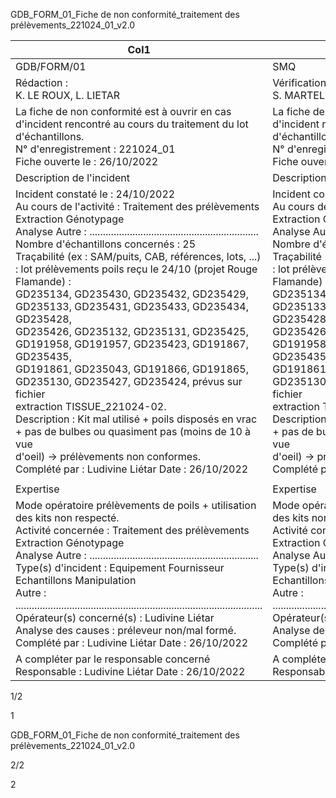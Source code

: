 GDB_FORM_01_Fiche de non conformité_traitement des prélèvements_221024_01_v2.0





|Col1|Fiche de non conformité|Version 2.0|
|---|---|---|
|GDB/FORM/01|SMQ|06/10/2022|
|Rédaction :<br>K. LE ROUX, L. LIETAR|Vérification :<br>S. MARTEL, S. MERLIN|Approbation :<br>L. LIETAR|
|La fiche de non conformité est à ouvrir en cas d'incident rencontré au cours du traitement du lot d'échantillons.<br>N° d'enregistrement : 221024_01<br>Fiche ouverte le : 26/10/2022|La fiche de non conformité est à ouvrir en cas d'incident rencontré au cours du traitement du lot d'échantillons.<br>N° d'enregistrement : 221024_01<br>Fiche ouverte le : 26/10/2022|La fiche de non conformité est à ouvrir en cas d'incident rencontré au cours du traitement du lot d'échantillons.<br>N° d'enregistrement : 221024_01<br>Fiche ouverte le : 26/10/2022|
|Description de l'incident|Description de l'incident|Description de l'incident|
|Incident constaté le : 24/10/2022<br>Au cours de l'activité : Traitement des prélèvements Extraction Génotypage<br>Analyse Autre : ...............................................................<br>Nombre d'échantillons concernés : 25<br>Traçabilité (ex : SAM/puits, CAB, références, lots, ...) : lot prélèvements poils reçu le 24/10 (projet Rouge Flamande) :<br>GD235134, GD235430, GD235432, GD235429, GD235133, GD235431, GD235433, GD235434, GD235428,<br>GD235426, GD235132, GD235131, GD235425, GD191958, GD191957, GD235423, GD191867, GD235435,<br>GD191861, GD235043, GD191866, GD191865, GD235130, GD235427, GD235424, prévus sur fichier<br>extraction TISSUE_221024-02.<br>Description : Kit mal utilisé + poils disposés en vrac + pas de bulbes ou quasiment pas (moins de 10 à vue<br>d'oeil) -> prélèvements non conformes.<br>Complété par : Ludivine Liétar Date : 26/10/2022|Incident constaté le : 24/10/2022<br>Au cours de l'activité : Traitement des prélèvements Extraction Génotypage<br>Analyse Autre : ...............................................................<br>Nombre d'échantillons concernés : 25<br>Traçabilité (ex : SAM/puits, CAB, références, lots, ...) : lot prélèvements poils reçu le 24/10 (projet Rouge Flamande) :<br>GD235134, GD235430, GD235432, GD235429, GD235133, GD235431, GD235433, GD235434, GD235428,<br>GD235426, GD235132, GD235131, GD235425, GD191958, GD191957, GD235423, GD191867, GD235435,<br>GD191861, GD235043, GD191866, GD191865, GD235130, GD235427, GD235424, prévus sur fichier<br>extraction TISSUE_221024-02.<br>Description : Kit mal utilisé + poils disposés en vrac + pas de bulbes ou quasiment pas (moins de 10 à vue<br>d'oeil) -> prélèvements non conformes.<br>Complété par : Ludivine Liétar Date : 26/10/2022|Incident constaté le : 24/10/2022<br>Au cours de l'activité : Traitement des prélèvements Extraction Génotypage<br>Analyse Autre : ...............................................................<br>Nombre d'échantillons concernés : 25<br>Traçabilité (ex : SAM/puits, CAB, références, lots, ...) : lot prélèvements poils reçu le 24/10 (projet Rouge Flamande) :<br>GD235134, GD235430, GD235432, GD235429, GD235133, GD235431, GD235433, GD235434, GD235428,<br>GD235426, GD235132, GD235131, GD235425, GD191958, GD191957, GD235423, GD191867, GD235435,<br>GD191861, GD235043, GD191866, GD191865, GD235130, GD235427, GD235424, prévus sur fichier<br>extraction TISSUE_221024-02.<br>Description : Kit mal utilisé + poils disposés en vrac + pas de bulbes ou quasiment pas (moins de 10 à vue<br>d'oeil) -> prélèvements non conformes.<br>Complété par : Ludivine Liétar Date : 26/10/2022|
||||
|Expertise|Expertise|Expertise|
|Mode opératoire prélèvements de poils + utilisation des kits non respecté.<br>Activité concernée : Traitement des prélèvements Extraction Génotypage<br>Analyse Autre : ...............................................................<br>Type(s) d'incident : Equipement Fournisseur Echantillons Manipulation<br>Autre : ............................................................................................<br>Opérateur(s) concerné(s) : Ludivine Liétar<br>Analyse des causes : préleveur non/mal formé.<br>Complété par : Ludivine Liétar Date : 26/10/2022|Mode opératoire prélèvements de poils + utilisation des kits non respecté.<br>Activité concernée : Traitement des prélèvements Extraction Génotypage<br>Analyse Autre : ...............................................................<br>Type(s) d'incident : Equipement Fournisseur Echantillons Manipulation<br>Autre : ............................................................................................<br>Opérateur(s) concerné(s) : Ludivine Liétar<br>Analyse des causes : préleveur non/mal formé.<br>Complété par : Ludivine Liétar Date : 26/10/2022|Mode opératoire prélèvements de poils + utilisation des kits non respecté.<br>Activité concernée : Traitement des prélèvements Extraction Génotypage<br>Analyse Autre : ...............................................................<br>Type(s) d'incident : Equipement Fournisseur Echantillons Manipulation<br>Autre : ............................................................................................<br>Opérateur(s) concerné(s) : Ludivine Liétar<br>Analyse des causes : préleveur non/mal formé.<br>Complété par : Ludivine Liétar Date : 26/10/2022|
|A compléter par le responsable concerné<br>Responsable : Ludivine Liétar Date : 26/10/2022|A compléter par le responsable concerné<br>Responsable : Ludivine Liétar Date : 26/10/2022|A compléter par le responsable concerné<br>Responsable : Ludivine Liétar Date : 26/10/2022|


1/2


1

GDB_FORM_01_Fiche de non conformité_traitement des prélèvements_221024_01_v2.0



2/2


2

